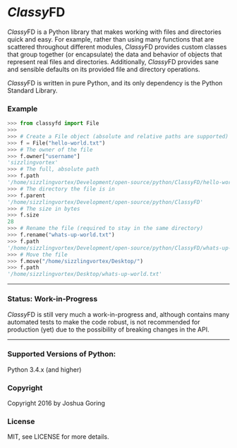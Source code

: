 # *Classy*FD

*Classy*FD is a Python library that makes working with files and directories
quick and easy. For example, rather than using many functions that are
scattered throughout different modules, *Classy*FD provides custom classes that
group together (or encapsulate) the data and behavior of objects that represent
real files and directories. Additionally, *Classy*FD provides sane and sensible 
defaults on its provided file and directory operations.

*Classy*FD is written in pure Python, and its only dependency is the Python 
Standard Library.

### Example

```python
>>> from classyfd import File
>>> 
>>> # Create a File object (absolute and relative paths are supported)
>>> f = File("hello-world.txt")
>>> # The owner of the file
>>> f.owner["username"]
'sizzlingvortex'
>>> # The full, absolute path
>>> f.path
'/home/sizzlingvortex/Development/open-source/python/ClassyFD/hello-world.txt'
>>> # The directory the file is in
>>> f.parent
'/home/sizzlingvortex/Development/open-source/python/ClassyFD'
>>> # The size in bytes
>>> f.size
28
>>> # Rename the file (required to stay in the same directory)
>>> f.rename("whats-up-world.txt")
>>> f.path
'/home/sizzlingvortex/Development/open-source/python/ClassyFD/whats-up-world.txt'
>>> # Move the file
>>> f.move("/home/sizzlingvortex/Desktop/")
>>> f.path
'/home/sizzlingvortex/Desktop/whats-up-world.txt'

```

---
### Status: Work-in-Progress

*Classy*FD is still very much a work-in-progress and, although contains many automated tests to make the code robust, is not recommended for production (yet) due to the possibility of breaking changes in the API.

---

### Supported Versions of Python:
Python 3.4.x (and higher)

### Copyright
Copyright 2016 by Joshua Goring

### License
MIT, see LICENSE for more details.
